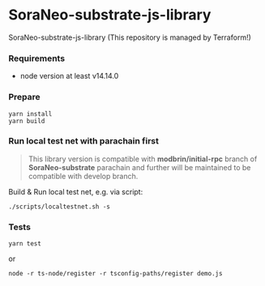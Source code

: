 # SoraNeo-substrate-js-library
SoraNeo-substrate-js-library (This repository is managed by Terraform!)

### Requirements
* node version at least v14.14.0

### Prepare
```
yarn install
yarn build
```

### Run local test net with parachain first

> This library version is compatible with **modbrin/initial-rpc** branch of **SoraNeo-substrate** parachain and further will be maintained to be compatible with develop branch.

Build & Run local test net, e.g. via script:
```
./scripts/localtestnet.sh -s
```

### Tests
```
yarn test
```
or
```
node -r ts-node/register -r tsconfig-paths/register demo.js
```
